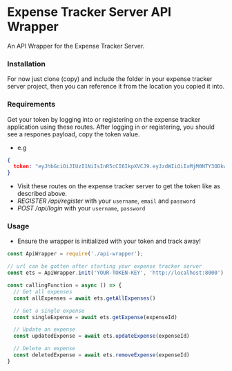 # Expense Tracker Server API Wrapper

An API Wrapper for the Expense Tracker Server.

### Installation
For now just clone (copy) and include the folder in your expense tracker server project, then you can reference it from the location you copied it into.

### Requirements
Get your token by logging into or registering on the expense tracker application using these routes. After logging in or registering, you should see a respones payload, copy the token value.
- e.g
```json
{
  token: "eyJhbGciOiJIUzI1NiIsInR5cCI6IkpXVCJ9.eyJzdWIiOiIxMjM0NTY3ODkwIiwibmFtZSI6IkpvaG4gRG9lIiwiaWF0IjoxNTE2MjM5MDIyfQ.SflKxwRJSMeKKF2QT4fwpMeJf36POk6yJV_adQssw5c"
}
```

- Visit these routes on the expense tracker server to get the token like as described above.
- *REGISTER /api/register* with your `username`, `email` and `password`
- *POST /api/login* with your `username`, `password`

### Usage
- Ensure the wrapper is initialized with your token and track away!

```js
const ApiWrapper = require('./api-wrapper');

// url can be gotten after starting your expense tracker server
const ets = ApiWrapper.init('YOUR-TOKEN-KEY', 'http://localhost:8000');

const callingFunction = async () => {
  // Get all expenses
  const allExpenses = await ets.getAllExpenses()

  // Get a single expense
  const singleExpense = await ets.getExpense(expenseId)

  // Update an expense
  const updatedExpense = await ets.updateExpense(expenseId)

  // Delete an expense
  const deletedExpense = await ets.removeExpense(expenseId)
}
```
